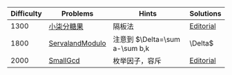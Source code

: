 | Difficulty | Problems | Hints | Solutions |
|------------|------------|-----------|-----------|
| 1300 | [小柒分糖果](https://ac.nowcoder.com/acm/contest/103151/C) | 隔板法 | [Editorial](https://github.com/aboutliu/Daily_Problem/blob/main/2025/03/14/solution/%E5%B0%8F%E6%9F%92%E5%88%86%E7%B3%96%E6%9E%9C.md) |
| 1800 | [ServalandModulo](https://codeforces.com/contest/2085/problem/E) | 注意到 $\Delta=\sum a-\sum b,k| \Delta$ | [Editorial](https://github.com/aboutliu/Daily_Problem/blob/main/2025/03/23/solution/ServalandModulo.md) |
| 2000 | [SmallGcd](https://codeforces.com/problemset/problem/1900/D) | 枚举因子，容斥 | [Editorial](https://github.com/aboutliu/Daily_Problem/blob/main/2025/03/22/solution/SmallGcd.md) |

